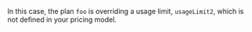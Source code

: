 In this case, the plan `foo` is overriding a usage limit, `usageLimit2`, which is not defined in your pricing model.
